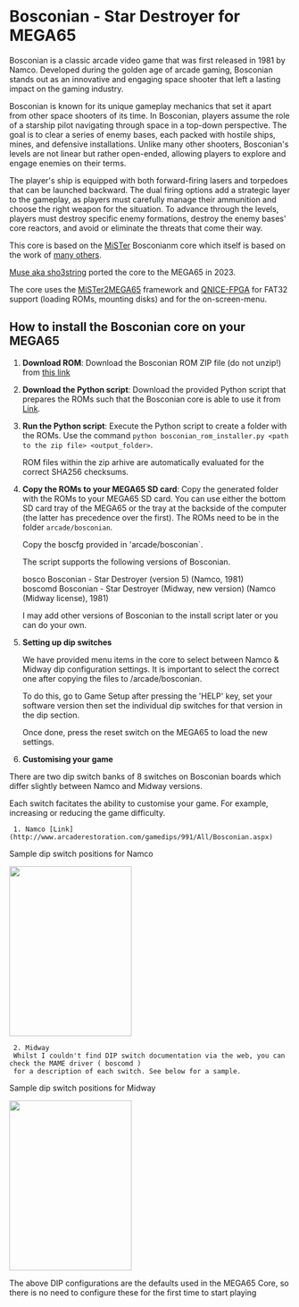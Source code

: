 Bosconian - Star Destroyer for MEGA65
=====================================

Bosconian is a classic arcade video game that was first released in 1981 by Namco. Developed during the golden age of arcade gaming, Bosconian stands out as an innovative and engaging space shooter that left a lasting impact on the gaming industry.

Bosconian is known for its unique gameplay mechanics that set it apart from other space shooters of its time. In Bosconian, players assume the role of a starship pilot navigating through space in a top-down perspective. The goal is to clear a series of enemy bases, each packed with hostile ships, mines, and defensive installations. Unlike many other shooters, Bosconian's levels are not linear but rather open-ended, allowing players to explore and engage enemies on their terms.

The player's ship is equipped with both forward-firing lasers and torpedoes that can be launched backward. The dual firing options add a strategic layer to the gameplay, as players must carefully manage their ammunition and choose the right weapon for the situation. To advance through the levels, players must destroy specific enemy formations, destroy the enemy bases' core reactors, and avoid or eliminate the threats that come their way.

This core is based on the
[MiSTer](https://github.com/https://github.com/MiSTer-devel/Arcade-Bosconian_MiSTer)
Bosconianm core which
itself is based on the work of [many others](AUTHORS).

[Muse aka sho3string](https://github.com/sho3string)
ported the core to the MEGA65 in 2023.

The core uses the [MiSTer2MEGA65](https://github.com/sy2002/MiSTer2MEGA65)
framework and [QNICE-FPGA](https://github.com/sy2002/QNICE-FPGA) for
FAT32 support (loading ROMs, mounting disks) and for the
on-screen-menu.

How to install the Bosconian core on your MEGA65
---------------------------------------------

1. **Download ROM**: Download the Bosconian ROM ZIP file (do not unzip!) from
  [this link](https://wowroms.com/en/roms/mame-0.37b5/bosconian/118286.html)

2. **Download the Python script**: Download the provided Python script that
   prepares the ROMs such that the Bosconian core is able to use it from
   [Link](https://github.com/sho3string/BosconianMEGA65/blob/master/bosconian_rom_installer.py).

3. **Run the Python script**: Execute the Python script to create a folder
   with the ROMs. 
   Use the command `python bosconian_rom_installer.py <path to the zip file> <output_folder>`.

   ROM files within the zip arhive are automatically evaluated for the correct SHA256 checksums.

5. **Copy the ROMs to your MEGA65 SD card**: Copy the generated folder with
   the ROMs to your MEGA65 SD card. You can use either the bottom SD card tray
   of the MEGA65 or the tray at the backside of the computer (the latter has
   precedence over the first).
   The ROMs need to be in the folder `arcade/bosconian`.
   
   Copy the boscfg provided in 'arcade/bosconian`.

   The script supports the following versions of Bosconian. 

   bosco             Bosconian - Star Destroyer (version 5)              (Namco, 1981)  
   boscomd           Bosconian - Star Destroyer (Midway, new version)    (Namco (Midway license), 1981)  

   I may add other versions of Bosconian to the install script later or you can do your own.
   

7. **Setting up dip switches**

   We have provided menu items in the core to select between Namco & Midway dip configuration settings.
   It is important to select the correct one after copying the files to /arcade/bosconian.

   To do this, go to Game Setup after pressing the 'HELP' key, set your software version then set the individual
   dip switches for that version in the dip section. 

   Once done, press the reset switch on the MEGA65 to load the new settings.

8. **Customising your game**

  There are two dip switch banks of 8 switches on Bosconian boards which differ slightly between Namco and Midway versions.

  Each switch facitates the ability to customise your game. For example, increasing or reducing the game difficulty.
     
     1. Namco [Link](http://www.arcaderestoration.com/gamedips/991/All/Bosconian.aspx)  
  
  Sample dip switch positions for Namco
  
  <img src="https://github.com/sho3string/BosconianMEGA65/assets/36328867/68739970-5544-4906-b97f-815071f5dd9c" width="219" height="304">  
  
     2. Midway  
     Whilst I couldn't find DIP switch documentation via the web, you can check the MAME driver ( boscomd )
     for a description of each switch. See below for a sample.
  
  Sample dip switch positions for Midway
  
  <img src="https://github.com/sho3string/BosconianMEGA65/assets/36328867/d4d07215-5fa9-43ca-b668-631a7a0163a4" width="219" height="304">  
  
  The above DIP configurations are the defaults used in the MEGA65 Core, so there is no need to configure these for the first time to start playing
   
   
    
